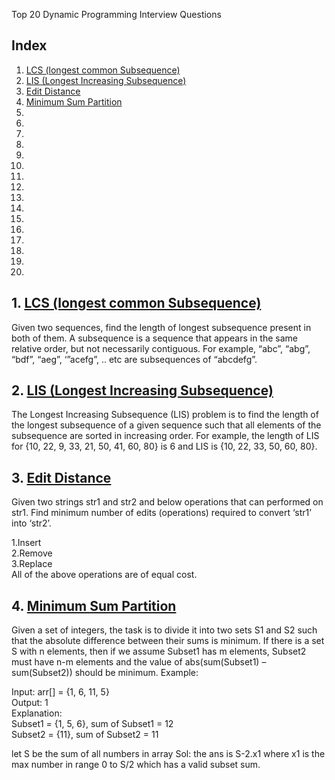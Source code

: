 Top 20 Dynamic Programming Interview Questions
## Index
1. [LCS (longest common Subsequence)](https://github.com/kanti170102041/Code_Bank/blob/main/Dynamic%20Programming/Code/top20.md#1-lcs-longest-common-subsequence)
2. [LIS (Longest Increasing Subsequence)](https://github.com/kanti170102041/Code_Bank/blob/main/Dynamic%20Programming/Code/top20.md#2-lis-longest-increasing-subsequence)
3. [Edit Distance](https://github.com/kanti170102041/Code_Bank/blob/main/Dynamic%20Programming/Code/top20.md#3-edit-distance)
4. [Minimum Sum Partition]()
5.
6.
7.
8.
9.
10.
11.
12.
13.
14.
15.
16.
17.
18.
19.
20.







## 1. [LCS (longest common Subsequence)](https://github.com/kanti170102041/Code_Bank/blob/main/Dynamic%20Programming/Code/lcs.cpp)

Given two sequences, find the length of longest subsequence present in both of them. A subsequence is a sequence that appears in the same relative order, but not necessarily contiguous. For example, “abc”, “abg”, “bdf”, “aeg”, ‘”acefg”, .. etc are subsequences of “abcdefg”.
## 2. [LIS (Longest Increasing Subsequence)](https://github.com/kanti170102041/Code_Bank/blob/main/Dynamic%20Programming/Code/lis.cpp)

The Longest Increasing Subsequence (LIS) problem is to find the length of the longest subsequence of a given sequence such that all elements of the subsequence are sorted in increasing order. For example, the length of LIS for {10, 22, 9, 33, 21, 50, 41, 60, 80} is 6 and LIS is {10, 22, 33, 50, 60, 80}.
## 3. [Edit Distance](https://github.com/kanti170102041/Code_Bank/blob/main/Dynamic%20Programming/Code/edit%20distance.cpp)

Given two strings str1 and str2 and below operations that can performed on str1. Find minimum number of edits (operations) required to convert ‘str1’ into ‘str2’.

1.Insert<br />
2.Remove<br />
3.Replace<br />
All of the above operations are of equal cost.
## 4. [Minimum Sum Partition](https://github.com/kanti170102041/Code_Bank/blob/main/Dynamic%20Programming/Code/min%20sum%20partition.cpp)

Given a set of integers, the task is to divide it into two sets S1 and S2 such that the absolute difference between their sums is minimum. 
If there is a set S with n elements, then if we assume Subset1 has m elements, Subset2 must have n-m elements and the value of abs(sum(Subset1) – sum(Subset2)) should be minimum.
Example: 

Input:  arr[] = {1, 6, 11, 5} <br />
Output: 1<br />
Explanation:<br />
Subset1 = {1, 5, 6}, sum of Subset1 = 12 <br />
Subset2 = {11}, sum of Subset2 = 11 <br />

let S be the sum of all numbers in array
Sol: the ans is S-2.x1 where x1 is the max number in range 0 to S/2 which has a valid subset sum.
